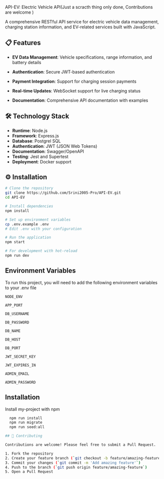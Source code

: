  API-EV: Electric Vehicle API(Just a scracth thing only done, Contributions are welcome )

A comprehensive RESTful API service for electric vehicle data management, charging station information, and EV-related services built with JavaScript.

## 📋 Features

- **EV Data Management**: Vehicle specifications, range information, and battery details

- **Authentication**: Secure JWT-based authentication
- **Payment Integration**: Support for charging session payments
- **Real-time Updates**: WebSocket support for live charging status
- **Documentation**: Comprehensive API documentation with examples

## 🛠️ Technology Stack

- **Runtime**: Node.js
- **Framework**: Express.js
- **Database**: Postgrel SQL
- **Authentication**: JWT (JSON Web Tokens)
- **Documentation**: Swagger/OpenAPI
- **Testing**: Jest and Supertest
- **Deployment**: Docker support

## ⚙️ Installation

```bash
# Clone the repository
git clone https://github.com/Srini2005-Pro/API-EV.git
cd API-EV

# Install dependencies
npm install

# Set up environment variables
cp .env.example .env
# Edit .env with your configuration

# Run the application
npm start

# For development with hot-reload
npm run dev
```


## Environment Variables

To run this project, you will need to add the following environment variables to your .env file

`NODE_ENV`

`APP_PORT`

`DB_USERNAME`

`DB_PASSWORD`

`DB_NAME`

`DB_HOST`

`DB_PORT`

`JWT_SECRET_KEY`

`JWT_EXPIRES_IN`

`ADMIN_EMAIL`

`ADMIN_PASSWORD`


## Installation

Install my-project with npm

```bash
  npm run install
  npm run migrate
  npm run seed:all

## 🤝 Contributing

Contributions are welcome! Please feel free to submit a Pull Request.

1. Fork the repository
2. Create your feature branch (`git checkout -b feature/amazing-feature`)
3. Commit your changes (`git commit -m 'Add amazing feature'`)
4. Push to the branch (`git push origin feature/amazing-feature`)
5. Open a Pull Request



